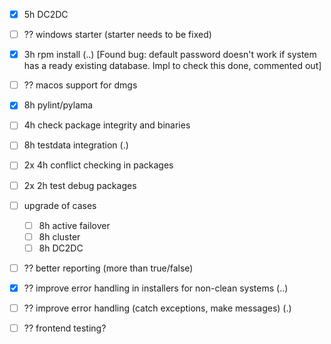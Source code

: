- [x] 5h DC2DC
- [ ] ?? windows starter (starter needs to be fixed)
- [x] 3h rpm install (..) [Found bug: default password doesn't work if system has a ready existing database. Impl to check this done, commented out] 
- [ ] ?? macos support for dmgs
- [x] 8h pylint/pylama
- [ ] 4h check package integrity and binaries
- [ ] 8h testdata integration (.)
- [ ] 2x 4h conflict checking in packages
- [ ] 2x 2h test debug packages
- [ ] upgrade of cases
  - [ ] 8h active failover
  - [ ] 8h cluster
  - [ ] 8h DC2DC
- [ ] ?? better reporting (more than true/false)
- [x] ?? improve error handling in installers for non-clean systems (..)
- [ ] ?? improve error handling (catch exceptions, make messages) (.)
- [ ] ?? frontend testing?
 
